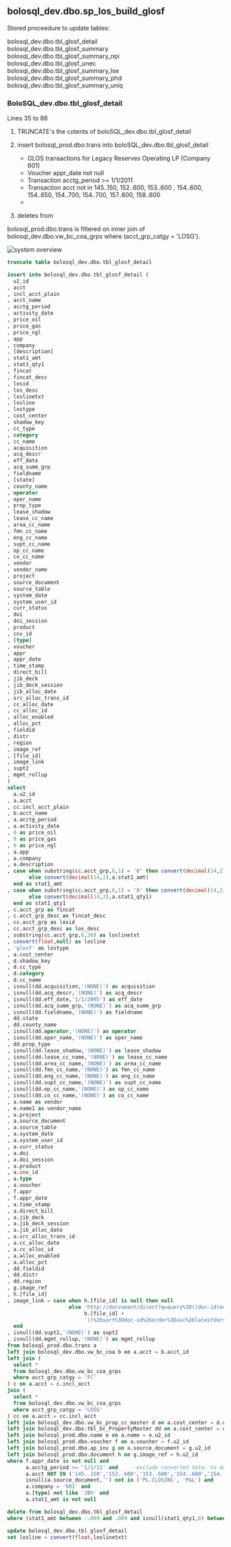 ## bolosql_dev.dbo.sp_los_build_glosf

Stored proceedure to update tables: <br>

bolosql_dev.dbo.tbl_glosf_detail <br>
bolosql_dev.dbo.tbl_glosf_summary <br>
bolosql_dev.dbo.tbl_glosf_summary_npi <br>
bolosql_dev.dbo.tbl_glosf_unec <br>
bolosql_dev.dbo.tbl_glosf_summary_lse <br>
bolosql_dev.dbo.tbl_glosf_summary_phd <br>
bolosql_dev.dbo.tbl_glosf_summary_uniq  <br>

### BoloSQL_dev.dbo.tbl_glosf_detail
Lines 35 to 86

1. TRUNCATE's the cotents of boloSQL_dev.dbo.tbl_glosf_detail
2. insert bolosql_prod.dbo.trans into boloSQL_dev.dbo.tbl_glosf_detail
    - GLOS transactions for Legacy Reserves Operating LP (Company 601)
    - Voucher appr_date not null
    - Transaction acctg_period >= 1/1/2011
    - Transaction acct not in 145..150, 152..600, 153..600 , 154..600, 154..650, 154..700, 154..700, 157..600, 158..600
    - 

3. deletes from 
 
bolosql_prod.dbo.trans is filtered on inner join of bolosql_dev.dbo.vw_bc_coa_grps where (acct_grp_catgy = 'LOSG').

![system overview](diagrams\out\bolosql_devdbotbl_glosf_detail\bolosql_devdbotbl_glosf_detail.png)

``` sql
truncate table bolosql_dev.dbo.tbl_glosf_detail

insert into bolosql_dev.dbo.tbl_glosf_detail (
  u2_id
, acct
, incl_acct_plain
, acct_name
, acctg_period
, activity_date
, price_oil
, price_gas
, price_ngl
, app
, company
, [description]
, stat1_amt
, stat1_qty1
, fincat
, fincat_desc
, losid
, los_desc
, loslinetxt
, losline
, lostype
, cost_center
, shadow_key
, cc_type
, category
, cc_name
, acquisition
, acq_descr
, eff_date
, acq_summ_grp
, fieldname
, [state]
, county_name
, operator
, oper_name
, prop_type
, lease_shadow
, lease_cc_name
, area_cc_name
, fmn_cc_name
, eng_cc_name
, supt_cc_name
, op_cc_name
, co_cc_name
, vendor
, vendor_name
, project
, source_document
, source_table
, system_date
, system_user_id
, curr_status
, doi
, doi_session
, product
, cnv_id
, [type]
, voucher
, appr
, appr_date
, time_stamp
, direct_bill
, jib_deck
, jib_deck_session
, jib_alloc_date
, src_alloc_trans_id
, cc_alloc_date
, cc_alloc_id
, alloc_enabled
, alloc_pct
, fieldid
, distr
, region
, image_ref
, [file_id]
, image_link
, supt2
, mgmt_rollup
)
select 
  a.u2_id
, a.acct
, cc.incl_acct_plain
, b.acct_name
, a.acctg_period
, a.activity_date
, 0 as price_oil
, 0 as price_gas
, 0 as price_ngl
, a.app
, a.company
, a.description
, case when substring(cc.acct_grp,6,1) = '0' then convert(decimal(14,2),a.stat1_amt*-1) 
       else convert(decimal(14,2),a.stat1_amt) 
  end as stat1_amt
, case when substring(cc.acct_grp,6,1) = '0' then convert(decimal(14,2),a.stat1_qty1*-1) 
       else convert(decimal(14,2),a.stat1_qty1) 
  end as stat1_qty1
, c.acct_grp as fincat
, c.acct_grp_desc as fincat_desc
, cc.acct_grp as losid
, cc.acct_grp_desc as los_desc
, substring(cc.acct_grp,6,20) as loslinetxt
, convert(float,null) as losline
, 'glosf' as lostype
, a.cost_center
, d.shadow_key
, d.cc_type
, d.category
, d.cc_name
, isnull(dd.acquisition,'(NONE)') as acquisition
, isnull(dd.acq_descr,'(NONE)') as acq_descr
, isnull(dd.eff_date,'1/1/2005') as eff_date
, isnull(dd.acq_summ_grp,'(NONE)') as acq_summ_grp
, isnull(dd.fieldname,'(NONE)') as fieldname
, dd.state
, dd.county_name
, isnull(dd.operator,'(NONE)') as operator
, isnull(dd.oper_name,'(NONE)') as oper_name
, dd.prop_type
, isnull(dd.lease_shadow,'(NONE)') as lease_shadow
, isnull(dd.lease_cc_name,'(NONE)') as lease_cc_name
, isnull(dd.area_cc_name,'(NONE)') as area_cc_name
, isnull(dd.fmn_cc_name,'(NONE)') as fmn_cc_name
, isnull(dd.eng_cc_name,'(NONE)') as eng_cc_name
, isnull(dd.supt_cc_name,'(NONE)') as supt_cc_name
, isnull(dd.op_cc_name,'(NONE)') as op_cc_name
, isnull(dd.co_cc_name,'(NONE)') as co_cc_name
, a.name as vendor
, e.name1 as vendor_name
, a.project
, a.source_document
, a.source_table
, a.system_date
, a.system_user_id
, a.curr_status
, a.doi
, a.doi_session
, a.product
, a.cnv_id
, a.type
, a.voucher
, f.appr
, f.appr_date
, a.time_stamp
, a.direct_bill
, a.jib_deck
, a.jib_deck_session
, a.jib_alloc_date
, a.src_alloc_trans_id
, a.cc_alloc_date
, a.cc_alloc_id
, a.alloc_enabled
, a.alloc_pct
, dd.fieldid
, dd.distr
, dd.region
, g.image_ref
, h.[file_id]
, image_link = case when h.[file_id] is null then null 
                    else 'http://docvueent/direct?q=query%3D((doc-id)eq(' + 
                         h.[file_id] + 
                         '))%26sort%3Ddoc-id%26order%3Dasc%26latestVersion%3Dtrue%26appid%3D2&app=2&sp=29&u=1014&type=launch' 
  end
, isnull(dd.supt2,'(NONE)') as supt2
, isnull(dd.mgmt_rollup,'(NONE)') as mgmt_rollup
from bolosql_prod.dbo.trans a
left join bolosql_dev.dbo.vw_bc_coa b on a.acct = b.acct_id
left join (
  select * 
  from bolosql_dev.dbo.vw_bc_coa_grps 
  where acct_grp_catgy = 'FC'
) c on a.acct = c.incl_acct
join (
  select * 
  from bolosql_dev.dbo.vw_bc_coa_grps 
  where acct_grp_catgy = 'LOSG'
) cc on a.acct = cc.incl_acct
left join bolosql_dev.dbo.vw_bc_prop_cc_master d on a.cost_center = d.u2_id
left join bolosql_dev.dbo.tbl_bc_PropertyMaster dd on a.cost_center = dd.u2_id
left join bolosql_prod.dbo.name e on a.name = e.u2_id
left join bolosql_prod.dbo.voucher f on a.voucher = f.u2_id
left join bolosql_prod.dbo.ap_inv g on a.source_document = g.u2_id
left join bolosql_prod.dbo.document h on g.image_ref = h.u2_id
where f.appr_date is not null and 
      a.acctg_period >= '1/1/11' and	--exclude converted data; to do converted data one-time, seperate
      a.acct NOT IN ('145..150','152..600','153..600','154..600','154..650','154..700','154..700','157..600','158..600') and --Added per Micah as these should not be on the LOS
      isnull(a.source_document,'') not in ('PL.CLOSING', 'P&L') and 
      a.company = '601' and 
      a.[type] not like 'JB%' and 
      a.stat1_amt is not null

delete from bolosql_dev.dbo.tbl_glosf_detail
where (stat1_amt between -.009 and .009 and isnull(stat1_qty1,0) between -.009 and .009)	-- -- delete zero amount lines

update bolosql_dev.dbo.tbl_glosf_detail
set losline = convert(float,loslinetxt)
```
